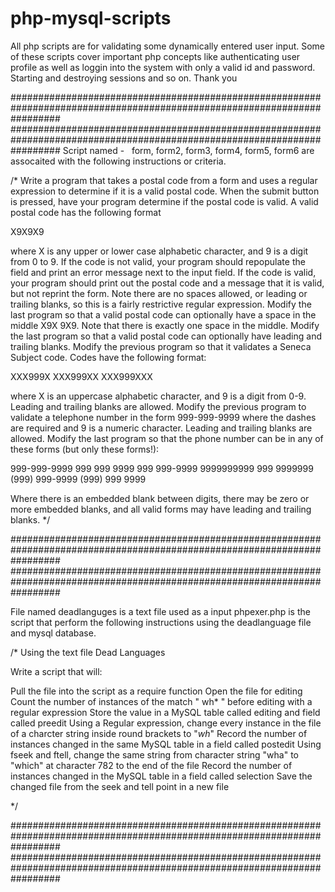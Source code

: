 # php-mysql-scripts

All php scripts are for validating some dynamically entered user input. 
Some of these scripts cover important php concepts like authenticating user profile as well as loggin into the system with only a valid id and password.
Starting and destroying sessions and so on.
Thank you


#########################################################################################################################
#########################################################################################################################
Script named -   form, form2, form3, form4, form5, form6 are assocaited with the following instructions or criteria.



/*
Write a program that takes a postal code from a form and uses a regular expression to determine if it is a valid postal code. When the submit button is pressed, have your program determine if the postal code is valid. A valid postal code has the following format

X9X9X9

where X is any upper or lower case alphabetic character, and 9 is a digit from 0 to 9. If the code is not valid, your program should repopulate the field and print an error message next to the input field. If the code is valid, your program should print out the postal code and a message that it is valid, but not reprint the form. Note there are no spaces allowed, or leading or trailing blanks, so this is a fairly restrictive regular expression.
Modify the last program so that a valid postal code can optionally have a space in the middle X9X 9X9. Note that there is exactly one space in the middle.
Modify the last program so that a valid postal code can optionally have leading and trailing blanks.
Modify the previous program so that it validates a Seneca Subject code. Codes have the following format:

XXX999X
XXX999XX
XXX999XXX

where X is an uppercase alphabetic character, and 9 is a digit from 0-9. Leading and trailing blanks are allowed.
Modify the previous program to validate a telephone number in the form 999-999-9999 where the dashes are required and 9 is a numeric character. Leading and trailing blanks are allowed.
Modify the last program so that the phone number can be in any of these forms (but only these forms!):

999-999-9999 
999 999 9999 
999 999-9999
9999999999
999 9999999
(999) 999-9999
(999) 999 9999 

Where there is an embedded blank between digits, there may be zero or more embedded blanks, and all valid forms may have leading and trailing blanks. 
*/

#########################################################################################################################
#########################################################################################################################


File named deadlanguges is a text file used as a input
phpexer.php is the script that perform the following instructions using the deadlanguage file and mysql database.

/*
Using the text file Dead Languages

Write a script that will:

Pull the file into the script as a require function
Open the file for editing
Count the number of instances of the match " wh* " before editing with a regular expression 
Store the value in a MySQL table called editing and field called preedit
Using a Regular expression, change every instance in the file of a charcter string inside round brackets to "*wh*"
Record the number of instances changed in the same MySQL table in a field called postedit
Using fseek and ftell, change the same string from character string "wha" to "which" at character 782 to the end of the file
Record the number of instances changed in the MySQL table in a field called selection
Save the changed file from the seek and tell point in a new file

*/

#########################################################################################################################
#########################################################################################################################
